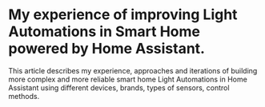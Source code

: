 # My experience of improving Light Automations in Smart Home powered by Home Assistant.
This article describes my experience, approaches and iterations of building more complex and more reliable smart home Light Automations in Home Assistant using different devices, brands, types of sensors, control methods.
